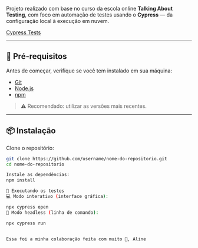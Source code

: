 Projeto realizado com base no curso da escola online **Talking About Testing**, com foco em automação de testes usando o **Cypress** — da configuração local à execução em nuvem.

[Cypress Tests](https://raw.githubusercontent.com/username/nome-do-repositorio/main/assets/cypress-preview.gif)

---

## 🚀 Pré-requisitos

Antes de começar, verifique se você tem instalado em sua máquina:

- [Git](https://git-scm.com/)
- [Node.js](https://nodejs.org/)
- [npm](https://www.npmjs.com/)

> ⚠️ Recomendado: utilizar as versões mais recentes.

---

## 📦 Instalação

Clone o repositório:

```bash
git clone https://github.com/username/nome-do-repositorio.git
cd nome-do-repositorio

Instale as dependências:
npm install

🧪 Executando os testes
💻 Modo interativo (interface gráfica):

npx cypress open
🧾 Modo headless (linha de comando):

npx cypress run


Essa foi a minha colaboração feita com muito 💙, Aline